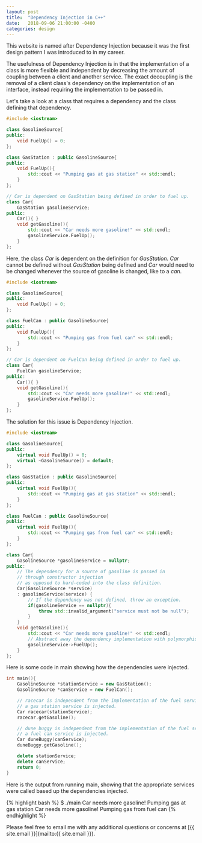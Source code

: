 ```yaml
---
layout: post
title:  "Dependency Injection in C++"
date:   2018-09-06 21:00:00 -0400
categories: design
---
```

<!-- You’ll find this post in your `_posts` directory. Go ahead and edit it and re-build the site to see your changes. You can rebuild the site in many different ways, but the most common way is to run `jekyll serve`, which launches a web server and auto-regenerates your site when a file is updated.

To add new posts, simply add a file in the `_posts` directory that follows the convention `YYYY-MM-DD-name-of-post.ext` and includes the necessary front matter. Take a look at the source for this post to get an idea about how it works.

Jekyll also offers powerful support for code snippets: -->

This website is named after Dependency Injection because it was the first
design pattern I was introduced to in my career. 

The usefulness of
Dependency Injection is in that the implementation of a class
is more flexible and independent by decreasing the amount of coupling
between a client and another service. The exact decoupling is the removal
of a client class's dependency on the implementation of an interface, instead
requiring the implementation to be passed in.

Let's take a look at a class that requires a dependency and the class
defining
that dependency.

```cpp
#include <iostream>

class GasolineSource{
public:
    void FuelUp() = 0;
};

class GasStation : public GasolineSource{
public:
    void FuelUp(){
        std::cout << "Pumping gas at gas station" << std::endl;
    }
};

// Car is dependent on GasStation being defined in order to fuel up.
class Car{
    GasStation gasolineService;
public:
    Car(){ }
    void getGasoline(){
        std::cout << "Car needs more gasoline!" << std::endl;
        gasolineService.FuelUp();
    }
};
```

Here, the class _Car_ is dependent on the definition for _GasStation_.
_Car_ cannot be defined without _GasStation_ being defined and _Car_
would need to be changed whenever the source of gasoline is changed,
like to a _can_.

```cpp
#include <iostream>

class GasolineSource{
public:
    void FuelUp() = 0;
};

class FuelCan : public GasolineSource{
public:
    void FuelUp(){
        std::cout << "Pumping gas from fuel can" << std::endl;
    }
};

// Car is dependent on FuelCan being defined in order to fuel up.
class Car{
    FuelCan gasolineService;
public:
    Car(){ }
    void getGasoline(){
        std::cout << "Car needs more gasoline!" << std::endl;
        gasolineService.FuelUp();
    }
};
```

The solution for this issue is Dependency Injection.

```cpp
#include <iostream>

class GasolineSource{
public:
    virtual void FuelUp() = 0;
    virtual ~GasolineSource() = default;
};

class GasStation : public GasolineSource{
public:
    virtual void FuelUp(){
        std::cout << "Pumping gas at gas station" << std::endl;
    }
};

class FuelCan : public GasolineSource{
public:
    virtual void FuelUp(){
        std::cout << "Pumping gas from fuel can" << std::endl;
    }
};

class Car{
    GasolineSource *gasolineService = nullptr;
public:
    // The dependency for a source of gasoline is passed in
    // through constructor injection
    // as opposed to hard-coded into the class definition.
    Car(GasolineSource *service)
    : gasolineService(service) {
        // If the dependency was not defined, throw an exception.
        if(gasolineService == nullptr){
            throw std::invalid_argument("service must not be null");
        }
    }
    void getGasoline(){
        std::cout << "Car needs more gasoline!" << std::endl;
        // Abstract away the dependency implementation with polymorphism.
        gasolineService->FuelUp();
    }
};
```

Here is some code in main showing how the dependencies were injected.

```cpp
int main(){
    GasolineSource *stationService = new GasStation();
    GasolineSource *canService = new FuelCan();

    // racecar is independent from the implementation of the fuel service.
    // a gas station service is injected.
    Car racecar(stationService);
    racecar.getGasoline();

    // dune buggy is independent from the implementation of the fuel service.
    // a fuel can service is injected.
    Car duneBuggy(canService);
    duneBuggy.getGasoline();

    delete stationService;
    delete canService;
    return 0;
}
```

Here is the output from running main, showing that the appropriate services
were called based up the dependencies injected.

{% highlight bash %}
$ ./main
Car needs more gasoline!
Pumping gas at gas station
Car needs more gasoline!
Pumping gas from fuel can
{% endhighlight %}

Please feel free to email me with any additional questions or concerns at
[{{ site.email }}](mailto:{{ site.email }}).

